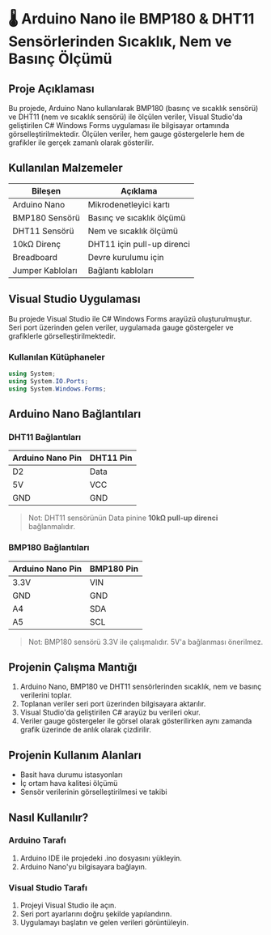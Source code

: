 
# 🌡️ Arduino Nano ile BMP180 & DHT11 Sensörlerinden Sıcaklık, Nem ve Basınç Ölçümü

## Proje Açıklaması

Bu projede, Arduino Nano kullanılarak BMP180 (basınç ve sıcaklık sensörü) ve DHT11 (nem ve sıcaklık sensörü) ile ölçülen veriler, Visual Studio'da geliştirilen C# Windows Forms uygulaması ile bilgisayar ortamında görselleştirilmektedir. Ölçülen veriler, hem gauge göstergelerle hem de grafikler ile gerçek zamanlı olarak gösterilir.

## Kullanılan Malzemeler

| Bileşen           | Açıklama                        |
|-------------------|---------------------------------|
| Arduino Nano      | Mikrodenetleyici kartı          |
| BMP180 Sensörü    | Basınç ve sıcaklık ölçümü       |
| DHT11 Sensörü     | Nem ve sıcaklık ölçümü          |
| 10kΩ Direnç       | DHT11 için pull-up direnci      |
| Breadboard        | Devre kurulumu için             |
| Jumper Kabloları  | Bağlantı kabloları              |

## Visual Studio Uygulaması

Bu projede Visual Studio ile C# Windows Forms arayüzü oluşturulmuştur. Seri port üzerinden gelen veriler, uygulamada gauge göstergeler ve grafiklerle görselleştirilmektedir.

### Kullanılan Kütüphaneler
```csharp
using System;
using System.IO.Ports;
using System.Windows.Forms;
```

## Arduino Nano Bağlantıları

### DHT11 Bağlantıları
| Arduino Nano Pin | DHT11 Pin  |
|------------------|------------|
| D2               | Data       |
| 5V               | VCC        |
| GND              | GND        |

> Not: DHT11 sensörünün Data pinine **10kΩ pull-up direnci** bağlanmalıdır.

### BMP180 Bağlantıları
| Arduino Nano Pin | BMP180 Pin |
|------------------|------------|
| 3.3V             | VIN        |
| GND              | GND        |
| A4               | SDA        |
| A5               | SCL        |

> Not: BMP180 sensörü 3.3V ile çalışmalıdır. 5V'a bağlanması önerilmez.

## Projenin Çalışma Mantığı

1. Arduino Nano, BMP180 ve DHT11 sensörlerinden sıcaklık, nem ve basınç verilerini toplar.
2. Toplanan veriler seri port üzerinden bilgisayara aktarılır.
3. Visual Studio'da geliştirilen C# arayüz bu verileri okur.
4. Veriler gauge göstergeler ile görsel olarak gösterilirken aynı zamanda grafik üzerinde de anlık olarak çizdirilir.

## Projenin Kullanım Alanları

- Basit hava durumu istasyonları
- İç ortam hava kalitesi ölçümü
- Sensör verilerinin görselleştirilmesi ve takibi

## Nasıl Kullanılır?

### Arduino Tarafı
1. Arduino IDE ile projedeki .ino dosyasını yükleyin.
2. Arduino Nano'yu bilgisayara bağlayın.

### Visual Studio Tarafı
1. Projeyi Visual Studio ile açın.
2. Seri port ayarlarını doğru şekilde yapılandırın.
3. Uygulamayı başlatın ve gelen verileri görüntüleyin.

